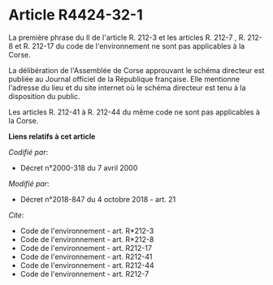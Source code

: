 # Article R4424-32-1

La première phrase du II de l'article R. 212-3 et les articles  R. 212-7 ,  R. 212-8  et  R. 212-17  du code de
l'environnement ne sont pas applicables à la Corse. 

La délibération de l'Assemblée de Corse approuvant le schéma directeur est publiée au Journal officiel de la République
française. Elle mentionne l'adresse du lieu et du site internet où le schéma directeur est tenu à la disposition du public. 

Les articles R. 212-41 à R. 212-44 du même code ne sont pas applicables à la Corse.

**Liens relatifs à cet article**

_Codifié par_:

  - Décret n°2000-318 du 7 avril 2000

_Modifié par_:

  - Décret n°2018-847 du 4 octobre 2018 - art. 21

_Cite_:

  - Code de l'environnement - art. R*212-3
  - Code de l'environnement - art. R*212-8
  - Code de l'environnement - art. R212-17
  - Code de l'environnement - art. R212-41
  - Code de l'environnement - art. R212-44
  - Code de l'environnement - art. R212-7
